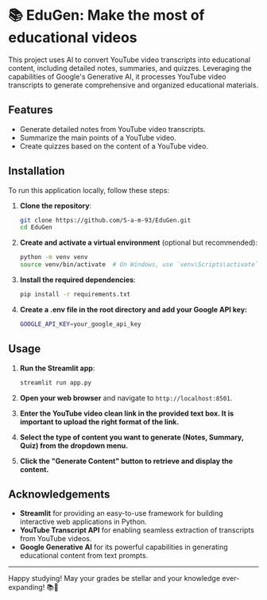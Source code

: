 # 📚 EduGen: Make the most of educational videos

This project uses AI to convert YouTube video transcripts into educational content, including detailed notes, summaries, and quizzes. Leveraging the capabilities of Google's Generative AI, it processes YouTube video transcripts to generate comprehensive and organized educational materials.

## Features

- Generate detailed notes from YouTube video transcripts.
- Summarize the main points of a YouTube video.
- Create quizzes based on the content of a YouTube video.

## Installation

To run this application locally, follow these steps:

1. **Clone the repository**:
    ```bash
    git clone https://github.com/S-a-m-93/EduGen.git
    cd EduGen
    ```
2. **Create and activate a virtual environment** (optional but recommended):
    ```bash
    python -m venv venv
    source venv/bin/activate  # On Windows, use `venv\Scripts\activate`
    ```
3. **Install the required dependencies**:
    ```bash
    pip install -r requirements.txt
    ```
4. **Create a .env file in the root directory and add your Google API key:**
   ```bash
   GOOGLE_API_KEY=your_google_api_key
   ```
    
## Usage

1. **Run the Streamlit app**:
    ```bash
    streamlit run app.py
    ```

2. **Open your web browser** and navigate to `http://localhost:8501`.
3. **Enter the YouTube video clean link in the provided text box. It is important to upload the right format of the link.**
4. **Select the type of content you want to generate (Notes, Summary, Quiz) from the dropdown menu.**
5. **Click the "Generate Content" button to retrieve and display the content.**

## Acknowledgements

- **Streamlit** for providing an easy-to-use framework for building interactive web applications in Python.
- **YouTube Transcript API** for enabling seamless extraction of transcripts from YouTube videos.
- **Google Generative AI** for its powerful capabilities in generating educational content from text prompts.

---

Happy studying! May your grades be stellar and your knowledge ever-expanding! 📚🌟
